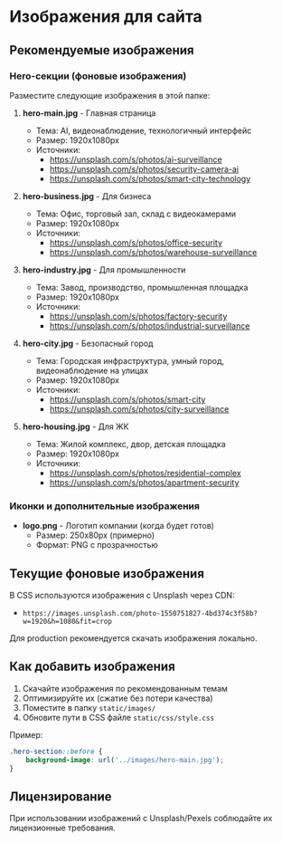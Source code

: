 # Изображения для сайта

## Рекомендуемые изображения

### Hero-секции (фоновые изображения)

Разместите следующие изображения в этой папке:

1. **hero-main.jpg** - Главная страница
   - Тема: AI, видеонаблюдение, технологичный интерфейс
   - Размер: 1920x1080px
   - Источники:
     - https://unsplash.com/s/photos/ai-surveillance
     - https://unsplash.com/s/photos/security-camera-ai
     - https://unsplash.com/s/photos/smart-city-technology

2. **hero-business.jpg** - Для бизнеса
   - Тема: Офис, торговый зал, склад с видеокамерами
   - Размер: 1920x1080px
   - Источники:
     - https://unsplash.com/s/photos/office-security
     - https://unsplash.com/s/photos/warehouse-surveillance

3. **hero-industry.jpg** - Для промышленности
   - Тема: Завод, производство, промышленная площадка
   - Размер: 1920x1080px
   - Источники:
     - https://unsplash.com/s/photos/factory-security
     - https://unsplash.com/s/photos/industrial-surveillance

4. **hero-city.jpg** - Безопасный город
   - Тема: Городская инфраструктура, умный город, видеонаблюдение на улицах
   - Размер: 1920x1080px
   - Источники:
     - https://unsplash.com/s/photos/smart-city
     - https://unsplash.com/s/photos/city-surveillance

5. **hero-housing.jpg** - Для ЖК
   - Тема: Жилой комплекс, двор, детская площадка
   - Размер: 1920x1080px
   - Источники:
     - https://unsplash.com/s/photos/residential-complex
     - https://unsplash.com/s/photos/apartment-security

### Иконки и дополнительные изображения

- **logo.png** - Логотип компании (когда будет готов)
  - Размер: 250x80px (примерно)
  - Формат: PNG с прозрачностью

## Текущие фоновые изображения

В CSS используются изображения с Unsplash через CDN:
- `https://images.unsplash.com/photo-1550751827-4bd374c3f58b?w=1920&h=1080&fit=crop`

Для production рекомендуется скачать изображения локально.

## Как добавить изображения

1. Скачайте изображения по рекомендованным темам
2. Оптимизируйте их (сжатие без потери качества)
3. Поместите в папку `static/images/`
4. Обновите пути в CSS файле `static/css/style.css`

Пример:
```css
.hero-section::before {
    background-image: url('../images/hero-main.jpg');
}
```

## Лицензирование

При использовании изображений с Unsplash/Pexels соблюдайте их лицензионные требования.

